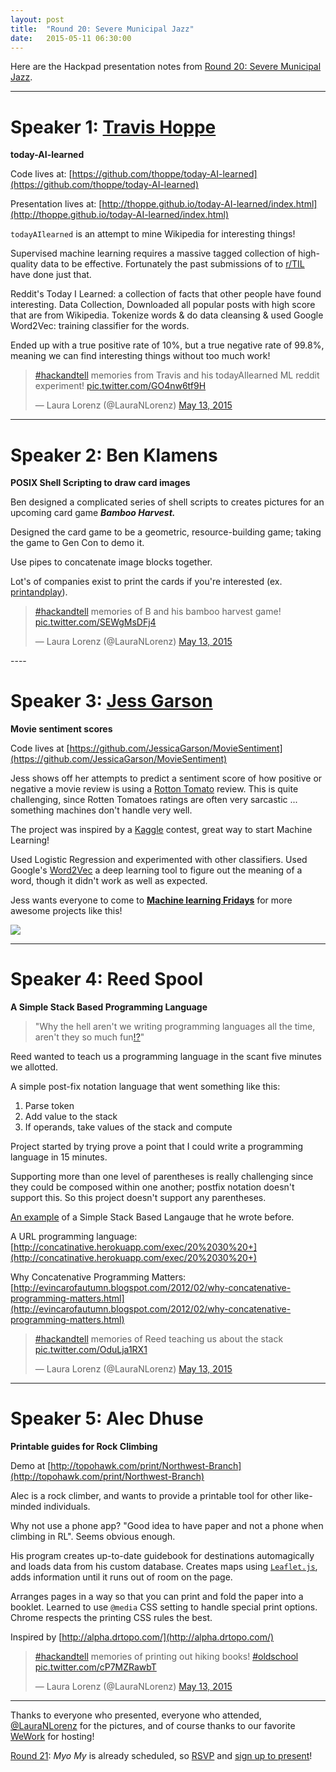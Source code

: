 ```yaml
---
layout: post
title:  "Round 20: Severe Municipal Jazz"
date:   2015-05-11 06:30:00
---
```


Here are the Hackpad presentation notes from [Round 20: Severe Municipal Jazz](http://www.meetup.com/DC-Hack-and-Tell/events/220231731/).

-----

# Speaker 1: [Travis Hoppe](https://github.com/thoppe)

**today-AI-learned**

Code lives at: [https://github.com/thoppe/today-AI-learned](https://github.com/thoppe/today-AI-learned)

Presentation lives at: [http://thoppe.github.io/today-AI-learned/index.html](http://thoppe.github.io/today-AI-learned/index.html)

`todayAIlearned` is an attempt to mine Wikipedia for interesting things!

Supervised machine learning requires a massive tagged collection of high-quality data to be effective. 
Fortunately the past submissions of to [r/TIL](http://www.reddit.com/r/todayilearned/) have done just that.

Reddit's Today I Learned: a collection of facts that other people have found interesting. Data Collection, Downloaded all popular posts with high score that are from Wikipedia. Tokenize words & do data cleansing & used Google Word2Vec: training classifier for the words.

Ended up with a true positive rate of 10%, but a true negative rate of 99.8%, meaning we can find interesting things without too much work!

<blockquote class="twitter-tweet" lang="en"><p lang="en" dir="ltr"><a href="https://twitter.com/hashtag/hackandtell?src=hash">#hackandtell</a> memories from Travis and his todayAIlearned ML reddit experiment! <a href="http://t.co/GO4nw6tf9H">pic.twitter.com/GO4nw6tf9H</a></p>&mdash; Laura Lorenz (@LauraNLorenz) <a href="https://twitter.com/LauraNLorenz/status/598547410944708608">May 13, 2015</a></blockquote>
<script async src="//platform.twitter.com/widgets.js" charset="utf-8"></script>

---- 

# Speaker 2: Ben Klamens

**POSIX Shell Scripting to draw card images**

Ben designed a complicated series of shell scripts to creates pictures for an upcoming card game **_Bamboo Harvest._**

Designed the card game to be a geometric, resource-building game; taking the game to Gen Con to demo it. 

Use pipes to concatenate image blocks together.

Lot's of companies exist to print the cards if you're interested (ex. [printandplay](http://www.printplaygames.com/)). 

<blockquote class="twitter-tweet" lang="en"><p lang="en" dir="ltr"><a href="https://twitter.com/hashtag/hackandtell?src=hash">#hackandtell</a> memories of B and his bamboo harvest game! <a href="http://t.co/SEWgMsDFj4">pic.twitter.com/SEWgMsDFj4</a></p>&mdash; Laura Lorenz (@LauraNLorenz) <a href="https://twitter.com/LauraNLorenz/status/598547824519806976">May 13, 2015</a></blockquote>
<script async src="//platform.twitter.com/widgets.js" charset="utf-8"></script>
----

# Speaker 3: [Jess Garson](https://github.com/JessicaGarson)

**Movie sentiment scores**

Code lives at [https://github.com/JessicaGarson/MovieSentiment](https://github.com/JessicaGarson/MovieSentiment)

Jess shows off her attempts to predict a sentiment score of how positive or negative a movie review is using a [Rotton Tomato](http://www.rottentomatoes.com/) review.
This is quite challenging, since Rotten Tomatoes ratings are often very sarcastic ... something machines don't handle very well.

The project was inspired by a [Kaggle](https://www.kaggle.com/) contest, great way to start Machine Learning!

Used Logistic Regression and experimented with other classifiers.
Used Google's [Word2Vec](https://code.google.com/p/word2vec/) a deep learning tool to figure out the meaning of a word, though it didn't work as well as expected.

Jess wants everyone to come to **[Machine learning Fridays](http://machinelearningfridays.splashthat.com/)** for more awesome projects like this!

![](../../../assets/images/live_pics/round_20/jess.png)

----

# Speaker 4: Reed Spool

**A Simple Stack Based Programming Language**

> "Why the hell aren't we writing programming languages all the time, aren't they so much fun[!?](http://en.wikipedia.org/wiki/Interrobang)"

Reed wanted to teach us a programming language in the scant five minutes we allotted. 

A simple post-fix notation language that went something like this:

1. Parse token
2. Add value to the stack
3. If operands, take values of the stack and compute

Project started by trying prove a point that I could write a programming language in 15 minutes.

Supporting more than one level of parentheses is really challenging since they could be composed within one another; postfix notation doesn't support this. So this project doesn't support any parentheses.


[An example](http://codepen.io/reedspool/pen/JoEOoK?editors=001) of a Simple Stack Based Langauge that he wrote before.

A URL programming language: [http://concatinative.herokuapp.com/exec/20%2030%20+](http://concatinative.herokuapp.com/exec/20%2030%20+)

Why Concatenative Programming Matters: [http://evincarofautumn.blogspot.com/2012/02/why-concatenative-programming-matters.html](http://evincarofautumn.blogspot.com/2012/02/why-concatenative-programming-matters.html)

<blockquote class="twitter-tweet" lang="en"><p lang="en" dir="ltr"><a href="https://twitter.com/hashtag/hackandtell?src=hash">#hackandtell</a> memories of Reed teaching us about the stack <a href="http://t.co/OduLja1RX1">pic.twitter.com/OduLja1RX1</a></p>&mdash; Laura Lorenz (@LauraNLorenz) <a href="https://twitter.com/LauraNLorenz/status/598548376595124225">May 13, 2015</a></blockquote>
<script async src="//platform.twitter.com/widgets.js" charset="utf-8"></script>

---- 

# Speaker 5: Alec Dhuse

**Printable guides for Rock Climbing**

Demo at [http://topohawk.com/print/Northwest-Branch](http://topohawk.com/print/Northwest-Branch)

Alec is a rock climber, and wants to provide a printable tool for other like-minded individuals.

Why not use a phone app? "Good idea to have paper and not a phone when climbing in RL". Seems obvious enough.

His program creates up-to-date guidebook for destinations automagically and loads data from his custom database.
Creates maps using [`Leaflet.js`](http://leafletjs.com/), adds information until it runs out of room on the page.

Arranges pages in a way so that you can print and fold the paper into a booklet.
Learned to use `@media` CSS setting to handle special print options.
Chrome respects the printing CSS rules the best.

Inspired by [http://alpha.drtopo.com/](http://alpha.drtopo.com/)


<blockquote class="twitter-tweet" lang="en"><p lang="en" dir="ltr"><a href="https://twitter.com/hashtag/hackandtell?src=hash">#hackandtell</a> memories of printing out hiking books! <a href="https://twitter.com/hashtag/oldschool?src=hash">#oldschool</a> <a href="http://t.co/cP7MZRawbT">pic.twitter.com/cP7MZRawbT</a></p>&mdash; Laura Lorenz (@LauraNLorenz) <a href="https://twitter.com/LauraNLorenz/status/598549619547725825">May 13, 2015</a></blockquote>
<script async src="//platform.twitter.com/widgets.js" charset="utf-8"></script>

----

Thanks to everyone who presented, everyone who attended, [@LauraNLorenz](https://twitter.com/lauranlorenz) for the pictures, and of course thanks to our favorite [WeWork](https://www.wework.com/locations/washington-d-c/chinatown/) for hosting! 

[Round 21](http://www.meetup.com/DC-Hack-and-Tell/events/220231745/): _Myo My_ is already scheduled, so [RSVP](http://www.meetup.com/DC-Hack-and-Tell/events/220231731/) and [sign up to present](http://bit.ly/presentatdc)!
